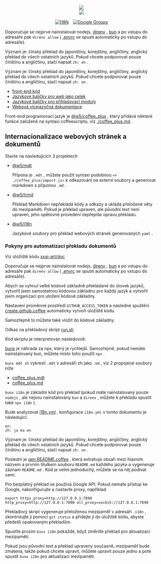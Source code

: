 <p align="center"><a href="https://xxai.art"><img src="https://cdn.jsdelivr.net/gh/xxai-art/doc/logo.svg"/></a><br/><a href="https://xxai.art"><img src="https://cdn.jsdelivr.net/gh/xxai-art/doc/xxai.svg"/></a></p><p align="center"><a href="https://github.com/xxai-art/doc#readme"><img alt="I18N" src="https://cdn.jsdelivr.net/gh/wactax/img/t.svg"/></a>　<a href="https://groups.google.com/u/0/g/xxai-art"><img alt="Google Groups" src="https://cdn.jsdelivr.net/gh/wactax/img/g-groups.svg"/></a></p>

Doporučuje se nejprve nainstalovat nodejs, [direnv](https://direnv.net) , [bun](https://github.com/oven-sh/bun) a po vstupu do adresáře pak `direnv allow` ( [.envrc](https://github.com/xxai-art/doc/blob/main/.envrc) se spustí automaticky po vstupu do adresáře).

Význam je: čínský překlad do japonštiny, korejštiny, angličtiny, anglický překlad do všech ostatních jazyků. Pokud chcete podporovat pouze čínštinu a angličtinu, stačí napsat `zh: en` .

Význam je: čínský překlad do japonštiny, korejštiny, angličtiny, anglický překlad do všech ostatních jazyků. Pokud chcete podporovat pouze čínštinu a angličtinu, stačí napsat `zh: en` .

* [front-end kód](https://github.com/xxai-art/web)
* [Jazykové balíčky pro web jako celek](https://github.com/xxai-art/web/tree/main/i18n)
* [Jazykové balíčky pro přihlašovací moduly](https://github.com/wacpkg/user/tree/main/ui.i18n)
* [Webová vícejazyčná dokumentace](https://github.com/xxai-doc)

Front-end programovací jazyk je [@w5/coffee_plus](http://npmjs.com/@w5/coffee_plus) , který přidává některé funkce založené na syntaxi coffeescriptu, viz [./coffee_plus.md](./coffee_plus.md) .

## Internacionalizace webových stránek a dokumentů

Stavte na následujících 3 projektech

* [@w5/mdt](https://www.npmjs.com/package/@w5/mdt)

  Přípona je `.mdt` , můžete použít syntaxi podobnou `<+ ./coffee_plus/import.js>` k odkazování na externí soubory a generovat markdown s příponou `.md` .

* [@w5/trmd](https://www.npmjs.com/package/@w5/trmd)

  Překlad Markdown nepřekládá kódy a odkazy a ukládá přeložené věty do mezipaměti. Pokud je překlad upraven, ale původní text není upraven, jeho opětovné provedení nepřepíše úpravu překladu.

* [@w5/i18n](https://www.npmjs.com/package/@w5/i18n)

  Jazykové soubory pro překlad webových stránek generovaných `yaml` .

### Pokyny pro automatizaci překladu dokumentů

Viz úložiště kódu [xxai-art/doc](https://github.com/xxai-art/doc)

Doporučuje se nejprve nainstalovat nodejs, [direnv](https://direnv.net) , [bun](https://github.com/oven-sh/bun) a po vstupu do adresáře pak `direnv allow` ( [.envrc](https://github.com/xxai-art/doc/blob/main/.envrc) se spustí automaticky po vstupu do adresáře).

Abych se vyhnul velké kódové základně překládané do stovek jazyků, vytvořil jsem samostatnou kódovou základnu pro každý jazyk a vytvořil jsem organizaci pro uložení kódové základny.

Nastavení proměnné prostředí `GITHUB_ACCESS_TOKEN` a následné spuštění [create.github.coffee](https://github.com/xxai-art/doc/blob/main/create.github.coffee) automaticky vytvoří úložiště kódu.

Samozřejmě to můžete také vložit do kódové základny.

Odkaz na překladový skript [run.sh](https://github.com/xxai-art/doc/blob/main/run.sh)

Kód skriptu je interpretován následovně:

[bunx](https://bun.sh/docs/cli/bunx) je náhrada za npx, který je rychlejší. Samozřejmě, pokud nemáte nainstalovaný bun, můžete místo toho použít `npx` .

`bunx mdt zh` vykreslí `.mdt` v adresáři zh jako `.md` , viz 2 propojené soubory níže

* [coffee_plus.mdt](https://github.com/xxai-doc/zh/blob/main/coffee_plus.mdt)
* [coffee_plus.md](https://github.com/xxai-doc/zh/blob/main/coffee_plus.md)

`bunx i18n` je základní kód pro překlad (pokud máte nainstalovaný pouze `nodejs` , ale nejsou nainstalovány `bun` a `direnv` , můžete k překladu spustit také `npx i18n` ).

Bude analyzovat [i18n.yml](https://github.com/xxai-art/doc/blob/main/i18n.yml) , konfigurace `i18n.yml` v tomto dokumentu je následující:

```
en:
zh: ja ko en
```

Význam je: čínský překlad do japonštiny, korejštiny, angličtiny, anglický překlad do všech ostatních jazyků. Pokud chcete podporovat pouze čínštinu a angličtinu, stačí napsat `zh: en` .

Poslední je [gen.README.coffee](https://github.com/xxai-art/doc/blob/main/gen.README.coffee) , která extrahuje obsah mezi hlavním názvem a prvním titulkem souboru `README.md` každého jazyka a vygeneruje záznam `README.md` . Kód je velmi jednoduchý, můžete se na něj podívat sami.

Pro bezplatný překlad se používá Google API. Pokud nemáte přístup ke Google, nakonfigurujte a nastavte proxy, například:

```
export https_proxy=http://127.0.0.1:7890 http_proxy=http://127.0.0.1:7890 all_proxy=socks5://127.0.0.1:7890
```

Překladový skript vygeneruje přeloženou mezipaměť v adresáři `.i18n` , zkontrolujte ji pomocí `git status` a přidejte ji do úložiště kódu, abyste předešli opakovaným překladům.

Spusťte prosím `bunx i18n` pokaždé, když změníte překlad pro aktualizaci mezipaměti.

Pokud jsou původní text a překlad upraveny současně, mezipaměť bude zmatená, takže pokud chcete upravit, můžete upravit pouze jednu a poté spustit `bunx i18n` pro aktualizaci mezipaměti.
